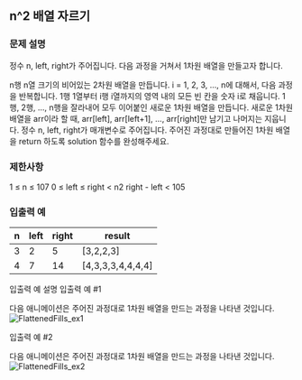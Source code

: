 ## n^2 배열 자르기

### 문제 설명
정수 n, left, right가 주어집니다. 다음 과정을 거쳐서 1차원 배열을 만들고자 합니다.

n행 n열 크기의 비어있는 2차원 배열을 만듭니다.
i = 1, 2, 3, ..., n에 대해서, 다음 과정을 반복합니다.
1행 1열부터 i행 i열까지의 영역 내의 모든 빈 칸을 숫자 i로 채웁니다.
1행, 2행, ..., n행을 잘라내어 모두 이어붙인 새로운 1차원 배열을 만듭니다.
새로운 1차원 배열을 arr이라 할 때, arr[left], arr[left+1], ..., arr[right]만 남기고 나머지는 지웁니다.
정수 n, left, right가 매개변수로 주어집니다. 주어진 과정대로 만들어진 1차원 배열을 return 하도록 solution 함수를 완성해주세요.

### 제한사항
1 ≤ n ≤ 107
0 ≤ left ≤ right < n2
right - left < 105

### 입출력 예

|n|left|right|result|
|---|---|---|---|
|3|2|5|[3,2,2,3]|
|4|7|14|[4,3,3,3,4,4,4,4]|

입출력 예 설명
입출력 예 #1

다음 애니메이션은 주어진 과정대로 1차원 배열을 만드는 과정을 나타낸 것입니다.
![FlattenedFills_ex1](https://github.com/Padack2/CodingTest/assets/26791213/efb85687-a968-42a1-ab61-50f8d8c46edd)


입출력 예 #2

다음 애니메이션은 주어진 과정대로 1차원 배열을 만드는 과정을 나타낸 것입니다.
![FlattenedFills_ex2](https://github.com/Padack2/CodingTest/assets/26791213/8c52cfc7-f4d8-4ea3-91db-b94f30539a91)


